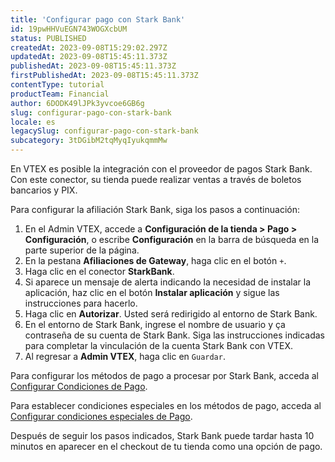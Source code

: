 ```yaml
---
title: 'Configurar pago con Stark Bank'
id: 19pwHHVuEGN743WOGXcbUM
status: PUBLISHED
createdAt: 2023-09-08T15:29:02.297Z
updatedAt: 2023-09-08T15:45:11.373Z
publishedAt: 2023-09-08T15:45:11.373Z
firstPublishedAt: 2023-09-08T15:45:11.373Z
contentType: tutorial
productTeam: Financial
author: 6DODK49lJPk3yvcoe6GB6g
slug: configurar-pago-con-stark-bank
locale: es
legacySlug: configurar-pago-con-stark-bank
subcategory: 3tDGibM2tqMyqIyukqmmMw
---
```


En VTEX es posible la integración con el proveedor de pagos Stark Bank. Con este conector, su tienda puede realizar ventas a través de boletos bancarios y PIX.

Para configurar la afiliación Stark Bank, siga los pasos a continuación:

1. En el Admin VTEX, accede a __Configuración de la tienda > Pago > Configuración__, o escribe __Configuración__ en la barra de búsqueda en la parte superior de la página.
2. En la pestana __Afiliaciones de Gateway__, haga clic en el botón `+`.
3. Haga clic en el conector __StarkBank__.
4. Si aparece un mensaje de alerta indicando la necesidad de instalar la aplicación, haz clic en el botón __Instalar aplicación__ y sigue las instrucciones para hacerlo.
5. Haga clic en __Autorizar__. Usted será redirigido al entorno de Stark Bank.
6. En el entorno de Stark Bank, ingrese el nombre de usuario y ça contraseña de su cuenta de Stark Bank. Siga las instrucciones indicadas para completar la vinculación de la cuenta Stark Bank con VTEX.
7. Al regresar a __Admin VTEX__, haga clic en `Guardar`.

Para configurar los métodos de pago a procesar por Stark Bank, acceda al [Configurar Condiciones de Pago](https://help.vtex.com/es/tutorial/condiciones-de-pago--tutorials_455#).

Para establecer condiciones especiales en los métodos de pago, acceda al [Configurar condiciones especiales de Pago](https://help.vtex.com/es/tutorial/condiciones-especiales--tutorials_456#).

Después de seguir los pasos indicados, Stark Bank puede tardar hasta 10 minutos en aparecer en el checkout de tu tienda como una opción de pago.
